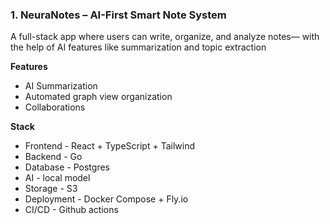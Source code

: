 
### 1. NeuraNotes – AI-First Smart Note System

A full-stack app where users can write, organize, and analyze notes— with the help of AI features like summarization and topic extraction

**Features**
- AI Summarization
- Automated graph view organization
- Collaborations


**Stack**
- Frontend - React + TypeScript + Tailwind
- Backend - Go
- Database - Postgres
- AI - local model
- Storage - S3
- Deployment - Docker Compose + Fly.io
- CI/CD - Github actions



